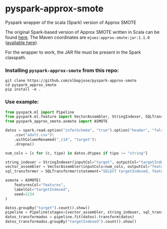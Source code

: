 # pyspark-approx-smote
Pyspark wrapper of the scala (Spark) version of Approx SMOTE

The original Spark-based version of Approx SMOTE written in Scala can be
found [here](https://github.com/mjuez/approx-smote). The Maven coordinates are `mjuez:approx-smote:jar:1.1.0` 
([available here](https://mvnrepository.com/artifact/mjuez/approx-smote)).


For the wrapper to work, the JAR file must be present in the Spark classpath.

### Installing `pyspark-approx-smote` from this repo:

```shell
git clone https://github.com/olbapjose/pyspark-approx-smote
cd pyspark_approx_smote
pip install -e .
```

### Use example:

```python
from pyspark.ml import Pipeline
from pyspark.ml.feature import VectorAssembler, StringIndexer, SQLTransformer
from pyspark_approx_smote.asmote import ASMOTE

datos = spark.read.option("inferSchema", "true").option("header", "false")\
    .csv("adult.csv")\
    .withColumnRenamed("_c14", "target")\
    .dropna()

num_cols = [c for (c, tipo) in datos.dtypes if tipo != "string"]

string_indexer = StringIndexer(inputCol="target", outputCol="targetIndexed")
vector_assembler = VectorAssembler(inputCols=num_cols, outputCol="features")
sql_transformer = SQLTransformer(statement="SELECT targetIndexed, features FROM __THIS__")

asmote = ASMOTE(
    featuresCol="features",
    labelCol="targetIndexed",
    seed=1234
)

datos.groupBy("target").count().show()
pipeline = Pipeline(stages=[vector_assembler, string_indexer, sql_transformer, asmote])
datos_transformados = pipeline.fit(datos).transform(datos)
datos_transformados.groupBy("targetIndexed").count().show()

```



